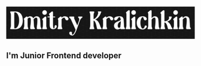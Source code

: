 [![Header](https://github.com/dmKrl/dmKrl/blob/main/assets/header.png)](https://github.com/dmKrl)

## I'm Junior Frontend developer

## 
